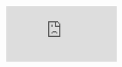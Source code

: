 <div class="au-responsive-media-vid au-responsive-media-vid--16x9">
	<iframe class="au-responsive-media-vid__item" src="https://www.youtube-nocookie.com/embed/rZAykQeqTtY?rel=0" frameborder="0" allow="autoplay; encrypted-media" allowfullscreen></iframe>
</div>

